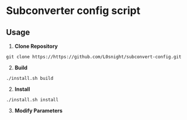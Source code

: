 # Subconverter config script

## Usage
1. **Clone Repository**
```
git clone https://https://github.com/L0snight/subconvert-config.git
```
2. **Build**
```
./install.sh build
```
2. **Install**
```
./install.sh install
```
3. **Modify Parameters**
